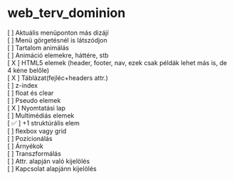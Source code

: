 # web_terv_dominion

[ ] Aktuális menüponton más dizájí<br/>
[ ] Menü görgetésnél is látszódjon<br/>
[ ] Tartalom animálás<br/>
[ ] Animáció elemekre, háttére, stb<br/>
[ X ] HTML5 elemek (header, footer, nav, ezek csak példák lehet más is, de 4 kéne belőle)<br/>
[ X ] Táblázat(fejléc+headers attr.)<br/>
[ ] z-index<br/>
[ ] float és clear<br/>
[ ] Pseudo elemek<br/>
[ X ] Nyomtatási lap<br/>
[ ] Multimédiás elemek<br/>
[ &#9989; ] +1 struktúrális elem<br/>
[ ] flexbox vagy grid<br/>
[ ] Pozícionálás<br/>
[ ] Árnyékok<br/>
[ ] Transzformálás<br/>
[ ] Attr. alapján való kijelölés<br/>
[ ] Kapcsolat alapjánn kijelölés<br/>